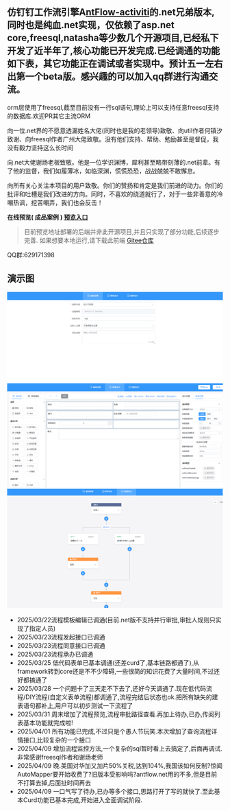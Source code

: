 ﻿## 仿钉钉工作流引擎A[ntFlow-activiti](https://gitee.com/tylerzhou/Antflow)的.net兄弟版本,同时也是纯血.net实现，仅依赖了asp.net core,freesql,natasha等少数几个开源项目,已经私下开发了近半年了,核心功能已开发完成.已经调通的功能如下表，其它功能正在调试或者实现中。预计五一左右出第一个beta版。感兴趣的可以加入qq群进行沟通交流。



orm层使用了freesql,截至目前没有一行sql语句,理论上可以支持任意freesql支持的数据库.欢迎PR其它主流ORM

向一位.net界的不愿意透漏姓名大佬(同时也是我的老领导)致敬、向util作者何镇汐致谢、向freesql作者广州大佬致敬。没有他们支持、帮助、勉励甚至是督促，我没有毅力坚持这么长时间

向.net大佬谢炀老板致敬。他是一位学识渊博，犀利甚至略带刻薄的.net前辈。有了他的监督，我们如履薄冰，如临深渊，慌慌恐恐，战战兢兢不敢懈怠。

向所有关心关注本项目的用户致敬。你们的赞扬和肯定是我们前进的动力。你们的批评和吐槽是我们改进的方向。同时，不喜欢的绕道就行了，对于一些非善意的冷嘲热讽，挖苦嘲弄，我们也会反击！

**在线预览( **成品案例** )  [预览入口](http://117.72.70.166/admin/#/login?redirect=/index)**

> 目前预览地址部署的后端并非此开源项目,并且只实现了部分功能,后续逐步完善.
> 如果想要本地运行,请下载此前端 [Gitee仓库](https://gitee.com/ldhnet/AntFlow-Designer)

QQ群:629171398

## 演示图

![1744243564410](image/readme/1744243564410.png)![1744243574675](image/readme/1744243574675.png)![1744243588847](image/readme/1744243588847.png)

+ 2025/03/22流程模板编辑已调通(目前.net版不支持并行审批,审批人规则只实现了指定人员)
+ 2025/03/23流程发起接口已调通
+ 2025/03/23流程同意接口已调通
+ 2025/03/23流程承办已调通
+ 2025/03/25 低代码表单已基本调通(还差curd了,基本链路都通了),从framework转到core还是不不少障碍,一些很简的知识花费了大量时间,不过还好都搞通了
+ 2025/03/28 一个问题卡了三天走不下去了,还好今天调通了.现在低代码流程/DIY流程(自定义表单流程)都调通了,流程完结后状态也ok.把所有缺失的建表语句都补上,用户可以初步测试一下流程了
+ 2025/03/31 周末增加了流程预览,流程审批路径查看.再加上待办,已办,传阅列表基本功能就完成啦!
+ 2025/04/01 所有功能已完成,不过只是个愚人节玩笑.本次增加了查询流程详情接口,比较复杂的一个接口
+ 2025/04/09 增加流程监控方法,一个复杂的sql暂时看上去搞定了,后面再调试.非常感谢freesql作者和谢炀老师
+ 2025/04/09 晚.美国对华加又加片50%关税,达到104%,我国该如何反制?惊闻AutoMapper要开始收费了?旧版本受影响吗?antflow.net用的不多,但是目前不打算去掉,后面扯时间再去
+ 2025/04/09 一口气写了待办,已办等多个接口,思路打开了写的就快了.至此基本Curd功能已基本完成,开始进入全面调试阶段.
